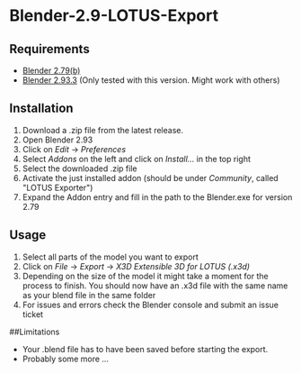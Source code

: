 # Blender-2.9-LOTUS-Export
 
## Requirements
- [Blender 2.79(b)](https://www.blender.org/download/releases/2-79/)
- [Blender 2.93.3](https://www.blender.org/download) (Only tested with this version. Might work with others)

## Installation
1. Download a .zip file from the latest release.
2. Open Blender 2.93
3. Click on _Edit_ -> _Preferences_
4. Select _Addons_ on the left and click on _Install..._ in the top right
5. Select the downloaded .zip file
6. Activate the just installed addon (should be under _Community_, called "LOTUS Exporter")
7. Expand the Addon entry and fill in the path to the Blender.exe for version 2.79

## Usage
1. Select all parts of the model you want to export
2. Click on _File_ -> _Export_ -> _X3D Extensible 3D for LOTUS (.x3d)_
3. Depending on the size of the model it might take a moment for the process to finish. You should now have an .x3d file with the same name as your blend file in the same folder
4. For issues and errors check the Blender console and submit an issue ticket

##Limitations
- Your .blend file has to have been saved before starting the export.
- Probably some more ...
